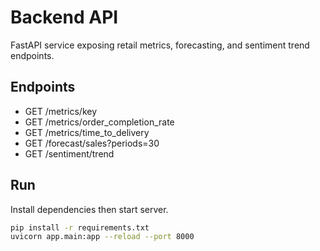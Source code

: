 # Backend API

FastAPI service exposing retail metrics, forecasting, and sentiment trend endpoints.

## Endpoints
- GET /metrics/key
- GET /metrics/order_completion_rate
- GET /metrics/time_to_delivery
- GET /forecast/sales?periods=30
- GET /sentiment/trend

## Run
Install dependencies then start server.
```bash
pip install -r requirements.txt
uvicorn app.main:app --reload --port 8000
```
